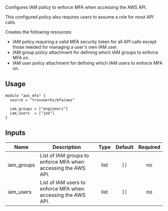 <!-- BEGINNING OF PRE-COMMIT-TERRAFORM DOCS HOOK -->
Configures IAM policy to enforce MFA when accessing the AWS API.

This configured policy also requires users to assume a role for most API calls.

Creates the following resources:

* IAM policy requiring a valid MFA security token for all API calls except those needed for managing a user's own IAM user.
* IAM group policy attachment for defining which IAM groups to enforce MFA on.
* IAM user policy attachment for defining which IAM users to enforce MFA on.

## Usage

```hcl
module "aws_mfa" {
  source = "trussworks/mfa/aws"

  iam_groups = ["engineers"]
  iam_users  = ["joe"]
}
```

## Inputs

| Name | Description | Type | Default | Required |
|------|-------------|:----:|:-----:|:-----:|
| iam\_groups | List of IAM groups to enforce MFA when accessing the AWS API. | list | `[]` | no |
| iam\_users | List of IAM users to enforce MFA when accessing the AWS API. | list | `[]` | no |

<!-- END OF PRE-COMMIT-TERRAFORM DOCS HOOK -->
